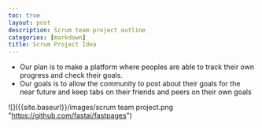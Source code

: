 ```yaml
---
toc: true
layout: post
description: Scrum team project outline
categories: [markdown]
title: Scrum Project Idea
---
```


- Our plan is to make a platform where peoples are able to track their own progress and check their goals.
- Our goals is to allow the community to post about their goals for the near future and keep tabs on their friends and peers on their own goals

![]({{site.baseurl}}/images/scrum team project.png "https://github.com/fastai/fastpages")